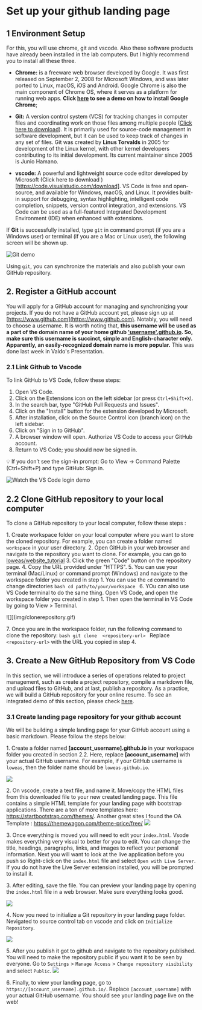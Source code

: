 # Set up your github landing page

## 1 Environment Setup

For this, you will use chrome, git and vscode. Also these software products have already been installed in the lab computers. But I highly recommend you to install all these three.


- **Chrome:** is a freeware web browser developed by Google. It was first released on September 2, 2008 for Microsoft Windows, and was later ported to Linux, macOS, iOS and Android. Google Chrome is also the main component of Chrome OS, where it serves as a platform for running web apps. **Click [here](install-chrome.md) to see a demo on how to install Google Chrome**;

- **Git:** A version control system (VCS) for tracking changes in computer files and coordinating work on those files among multiple people ([Click here to download](https://git-scm.com/downloads)). It is primarily used for source-code management in software development, but it can be used to keep track of changes in any set of files.  Git was created by **Linus Torvalds** in 2005 for development of the Linux kernel, with other kernel developers contributing to its initial development. Its current maintainer since 2005 is Junio Hamano.

- **vscode:** A powerful and lightweight source code editor developed by Microsoft (Click here to download
)[https://code.visualstudio.com/download]. VS Code is free and open-source, and available for Windows, macOS, and Linux. It provides built-in support for debugging, syntax highlighting, intelligent code completion, snippets, version control integration, and extensions.
VS Code can be used as a full-featured Integrated Development Environment (IDE) when enhanced with extensions.


If **Git** is successfully installed, type `git` in command prompt (if you are a Windows user) or terminal (if you are a Mac or Linux user), the following screen will be shown up.

![Git demo](img/git.gif)

Using `git`, you can synchronize the  materials and also publish your own GitHub repository.  

## 2. Register a GitHub account

You will apply for a GitHub account for managing and synchronizing your projects. If you do not have a GitHub account yet, please sign up at [https://www.github.com](https://www.github.com). Notably, you will need to choose a username. It is worth noting that, **this username will be used as a part of the domain name of your home github ['username'.github.io](). So, make sure this username is succinct, simple and English-character only. Apparently, an easily-recognized domain name is more popular.**
This was done last week in Valdo's Presentation.

### 2.1 Link Github to Vscode
To link GitHub to VS Code, follow these steps:
1. Open VS Code.
2. Click on the Extensions icon on the left sidebar (or press `Ctrl+Shift+X`).
3. In the search bar, type "GitHub Pull Requests and Issues".
4. Click on the "Install" button for the extension developed by Microsoft.
5. After installation, click on the Source Control icon (branch icon) on the left sidebar.
6. Click on "Sign in to GitHub".
7. A browser window will open. Authorize VS Code to access your GitHub account.
8. Return to VS Code; you should now be signed in.   

💡 If you don’t see the sign-in prompt:
Go to View → Command Palette (Ctrl+Shift+P) and type GitHub: Sign in.

![Watch the VS Code login demo](img/vscodelogin.gif)



## 2.2 Clone GitHub repository to your local computer

To clone a GitHub repository to your local computer, follow these steps :

1\. Create workspace folder on your local computer where you want to store the cloned repository. For example, you can create a folder named `workspace` in your user directory.
2\. Open GitHub in your web browser and navigate to the repository you want to clone. For example, you can go to [loweas/website_tutorial](https://github.com/loweas/website_tutorial)
3\. Click the green "Code" button on the repository page.
4\. Copy the URL provided under "HTTPS".
5\. You can use your terminal (Mac/Linux) or command prompt (Windows) and navigate to the workspace folder you created in step 1. You can use the `cd` command to change directories
    ```bash
    cd path/to/your/workspace
    ```
6\. YOu can also use VS Code terminal to do the same thing. Open VS Code, and open the workspace folder you created in step 1. Then open the terminal in VS Code by going to View > Terminal.

  ![]](img/clonerepository.gif)  

7\. Once you are in the workspace folder, run the following command to clone the repository:
    ```bash
    git clone  <repository-url>
    ```
    Replace `<repository-url>` with the URL you copied in step 4. 


## 3\. Create a New GitHub Repository from VS Code

In this section, we will introduce a series of operations related to project management, such as create a project repository, compile a markdown file, and upload files to GitHub, and at last, publish a repository. As a practice, we will build a GitHub repository for your online resume. To see an integrated demo of this section, please check [here](repo-git.md).
### 3.1  Create landing page repository for your github account

We will be building a simple landing page for your GitHub account using a basic markdown. Please follow the steps below:

1\. Create a folder named  **[account_username].github.io** in your workspace folder you created in section 2.2. Here, replace **[account_username]** with your actual GitHub username. For example, if your GitHub username is `loweas`, then the folder name should be `loweas.github.io`.

![](img/createfolder.gif)


2\. On vscode, create a text file, and name it. Move/copy the HTML files from this downloaded file to your new created landing page. This file contains a simple HTML template for your landing page with bootstrap applications. There are a ton of more templates here: https://startbootstrap.com/themes/. Another great sites I found the OA Template : https://themewagon.com/theme-price/free/
![](img/movefilesover.gif)

3\. Once everything is moved you will need to edit your `index.html`.  Vsode makes everything very visual to better for you to edit. You can change the title, headings, paragraphs, links, and images to reflect your personal information. Next you will want to look at the live application before you push so Right-click on the `index.html` file and select `Open with Live Server`. If you do not have the Live Server extension installed, you will be prompted to install it.

3\. After editing, save the file. You can preview your landing page by opening the `index.html` file in a web browser. Make sure everything looks good.


![](img/golive.gif)

4\. Now you need to initialize a Git repository in your landing page folder. Nevigated to source control tab on vscode and click on `Initialize Repository`.

![](img/initializerepository.gif)

5\. After you publish it got to github and navigate to the repository published. You will need to make the repository public if you want it to be seen by everyone. Go to `Settings` > `Manage Access` > `Change repository visibility` and select `Public`.
![](img/pages.gif)


6\. Finally, to view your landing page, go to `https://[account_username].github.io/`. Replace `[account_username]` with your actual GitHub username. You should see your landing page live on the web!